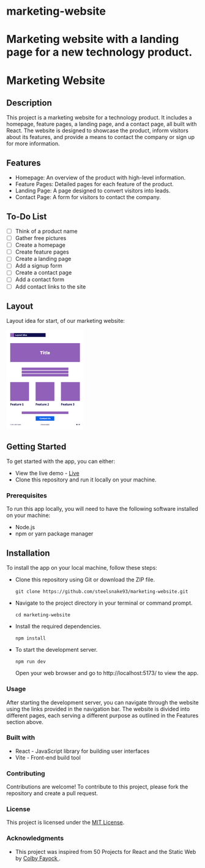 # marketing-website
Marketing website with a landing page for a new technology product.
=======
# Marketing Website

## Description
This project is a marketing website for a technology product. It includes a homepage, feature pages, a landing page, and a contact page, all built with React. The website is designed to showcase the product, inform visitors about its features, and provide a means to contact the company or sign up for more information.

## Features

- Homepage: An overview of the product with high-level information.
- Feature Pages: Detailed pages for each feature of the product.
- Landing Page: A page designed to convert visitors into leads.
- Contact Page: A form for visitors to contact the company.

## To-Do List

- [ ] Think of a product name
- [ ] Gather free pictures
- [ ] Create a homepage
- [ ] Create feature pages
- [ ] Create a landing page
- [ ] Add a signup form
- [ ] Create a contact page
- [ ] Add a contact form
- [ ] Add contact links to the site

## Layout

Layout idea for start, of our marketing website:

<img src="src/components/assets/images/layout-idea.jpg" height="40%" width="40%" >

## Getting Started
To get started with the app, you can either:

- View the live demo - [Live](https://steelsnake93.github.io/marketing-website "<[Homepage url]> Live View")
- Clone this repository and run it locally on your machine.

### Prerequisites
To run this app locally, you will need to have the following software installed on your machine:

- Node.js
- npm or yarn package manager

## Installation
To install the app on your local machine, follow these steps:

- Clone this repository using Git or download the ZIP file.

      git clone https://github.com/steelsnake93/marketing-website.git
   
- Navigate to the project directory in your terminal or command prompt.
      
      cd marketing-website
   
- Install the required dependencies.
      
      npm install

- To start the development server.

      npm run dev 
    
    Open your web browser and go to http://localhost:5173/ to view the app.

### Usage
After starting the development server, you can navigate through the website using the links provided in the navigation bar. The website is divided into different pages, each serving a different purpose as outlined in the Features section above.

### Built with
- React - JavaScript library for building user interfaces
- Vite - Front-end build tool

### Contributing
Contributions are welcome! To contribute to this project, please fork the repository and create a pull request.

### License
This project is licensed under the [MIT License](https://github.com/steelsnake93/marketing-website/blob/main/LICENSE).

### Acknowledgments
- This project was inspired from 50 Projects
for React and the Static Web by [Colby Fayock
](https://github.com/colbyfayock).

